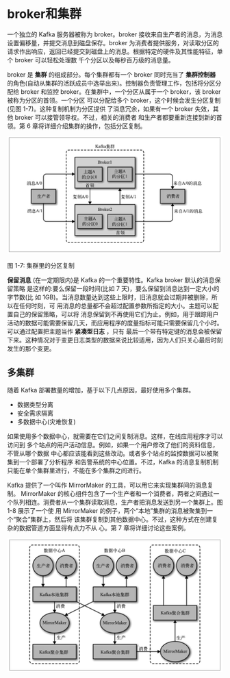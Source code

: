 # broker和集群

一个独立的 Kafka 服务器被称为 broker。broker 接收来自生产者的消息，为消息设置偏移量，并提交消息到磁盘保存。broker 为消费者提供服务，对读取分区的请求作出响应，返回已经提交到磁盘上的消息。根据特定的硬件及其性能特征，单个 broker 可以轻松处理数 千个分区以及每秒百万级的消息量。

broker 是 **集群** 的组成部分。每个集群都有一个 broker 同时充当了 **集群控制器** 的角色(自动从集群的活跃成员中选举出来)。控制器负责管理工作，包括将分区分配给 broker 和监控 broker。在集群中，一个分区从属于一个 broker，该 broker 被称为分区的首领。一个分区 可以分配给多个 broker，这个时候会发生分区复制(见图 1-7)。这种复制机制为分区提供 了消息冗余，如果有一个 broker 失效，其他 broker 可以接管领导权。不过，相关的消费者 和生产者都要重新连接到新的首领。第 6 章将详细介绍集群的操作，包括分区复制。

![](img/3_集群里的分区复制.png)

图 1-7: 集群里的分区复制

**保留消息** (在一定期限内)是 Kafka 的一个重要特性。Kafka broker 默认的消息保留策略 是这样的:要么保留一段时间(比如 7 天)，要么保留到消息达到一定大小的字节数(比 如 1GB)。当消息数量达到这些上限时，旧消息就会过期并被删除，所以在任何时刻，可 用消息的总量都不会超过配置参数所指定的大小。主题可以配置自己的保留策略，可以将 消息保留到不再使用它们为止。例如，用于跟踪用户活动的数据可能需要保留几天，而应用程序的度量指标可能只需要保留几个小时。可以通过配置把主题当作 **紧凑型日志** ，只有 最后一个带有特定键的消息会被保留下来。这种情况对于变更日志类型的数据来说比较适用，因为人们只关心最后时刻发生的那个变更。


## 多集群

随着 Kafka 部署数量的增加，基于以下几点原因，最好使用多个集群。

- 数据类型分离
- 安全需求隔离
- 多数据中心(灾难恢复)


如果使用多个数据中心，就需要在它们之间复制消息。这样，在线应用程序才可以访问到 多个站点的用户活动信息。例如，如果一个用户修改了他们的资料信息，不管从哪个数据 中心都应该能看到这些改动。或者多个站点的监控数据可以被聚集到一个部署了分析程序 和告警系统的中心位置。不过，Kafka 的消息复制机制只能在单个集群里进行，不能在多个集群之间进行。

Kafka 提供了一个叫作 MirrorMaker 的工具，可以用它来实现集群间的消息复制。 MirrorMaker 的核心组件包含了一个生产者和一个消费者，两者之间通过一个队列相连。消费者从一个集群读取消息，生产者把消息发送到另一个集群上。图 1-8 展示了一个使 用 MirrorMaker 的例子，两个“本地”集群的消息被聚集到一个“聚合”集群上，然后将 该集群复制到其他数据中心。不过，这种方式在创建复杂的数据管道方面显得有点力不从 心。第 7 章将详细讨论这些案例。

![](img/4_多数据中心架构.png)